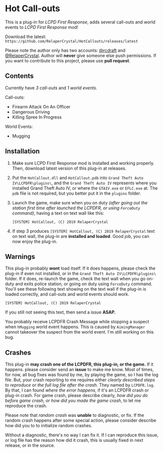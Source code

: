 # Hot Call-outs
This is a plug-in for *LCPD First Response*, adds several call-outs and world events to *LCPD First Response* mod!

Download the latest: `https://github.com/RelaperCrystal/HotCallouts/releases/latest`

Please note the author only has two accounts: [@rcdraft](https://github.com/rcdraft) and [@RelaperCrystal](https://github.com/RelaperCrystal). Author will **never** give someone else push permissions. If you want to contribute to this project, please use **pull request**.

## Contents

Currently have *3 call-outs* and *1 world events*.

Call-outs:

- Firearm Attack On An Officer
- Dangerous Driving
- Killing Spree In Progress

World Events:

- Mugging

## Installation

1. Make sure LCPD First Response mod is installed and working properly. Then, download latest version of this plug-in at releases.

2. Put the `HotCallout.dll` and `HotCallout.pdb` into `Grand Theft Auto IV\LCPDFR\plugins\`, and the `Grand Theft Auto IV` represents where you installed Grand Theft Auto IV, or where the `GTAIV.exe` or `EFLC.exe` at. The `pdb` file is not required, but you better put it in the `plugins` folder.

3. Launch the game, make sure when you on duty *(after going out the station first time after launched the LCPDFR, or using `ForceDuty` command)*, having a text on text wall like this:

   `[SYSTEM] HotCallout, (C) 2019 RelaperCrystal`

4. If step 3 produces `[SYSTEM] HotCallout, (C) 2019 RelaperCrystal` text on text wall, the plug-in are **installed and loaded**. Good job, you can now enjoy the plug-in.

## Warnings

This plug-in probably **wont** load itself. If it does happens, please check the plug-in if even not installed, or in the  `Grand Theft Auto IV\LCPDFR\plugins\` folder. If it does, re-launch the game, check the text wall when you go on-duty and exits police station, or going on duty using `ForceDuty` command. You'll see these following text showing on the text wall if the plug-in is loaded correctly, and call-outs and world events should work.

`[SYSTEM] HotCallout, (C) 2019 RelaperCrystal`

If you still not seeing this text, then send a issue **ASAP.**

You probably receive LCPDFR Crash Message while stopping a suspect when `hMugging` world event happens. This is caused by `AimingManager` cannot takeover the suspect from the world event. I'm still working on this bug.

## Crashes

This plug-in **may crash one of the LCPDFR, this plug-in, or the game.** If it happens. please consider send an **issue** to make me know. Most of times, for now, all bug fixes was found by me, by playing the game, so I has the log file. But, your crash reporting to me requires either *clearly described steps to reproduce* or *the full log file after the crash*. They named by `LCPDFR.log`. By that, I can found *where the error happens*, if it's an LCPDFR crash or plug-in crash. For game crash, please describe clearly, *how did you do before game crash, or how did you made the game crash*, to let me reproduce the crash.

Please note that *random crash* was **unable** to diagnostic, or fix. If the random crash happens after some special action, please consider describe how did you to to initialize random crashes. 

Without a diagnostic, there's no way I can fix it. If I can reproduce this issue, or log file has the reason how did it crash, this is usually fixed in next release, or in the source. 